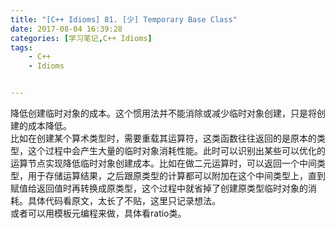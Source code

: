 ```yaml
---
title: "[C++ Idioms] 81. [少] Temporary Base Class"
date: 2017-08-04 16:39:28
categories: [学习笔记,C++ Idioms]
tags:
    - C++
    - Idioms


---
```

降低创建临时对象的成本。<!--more-->这个惯用法并不能消除或减少临时对象创建，只是将创建的成本降低。  
比如在创建某个算术类型时，需要重载其运算符，这类函数往往返回的是原本的类型，这个过程中会产生大量的临时对象消耗性能。此时可以识别出某些可以优化的运算节点实现降低临时对象创建成本。比如在做二元运算时，可以返回一个中间类型，用于存储运算结果，之后跟原类型的计算都可以附加在这个中间类型上，直到赋值给返回值时再转换成原类型，这个过程中就省掉了创建原类型临时对象的消耗。具体代码看原文，太长了不贴，这里只记录想法。  
或者可以用模板元编程来做，具体看ratio类。